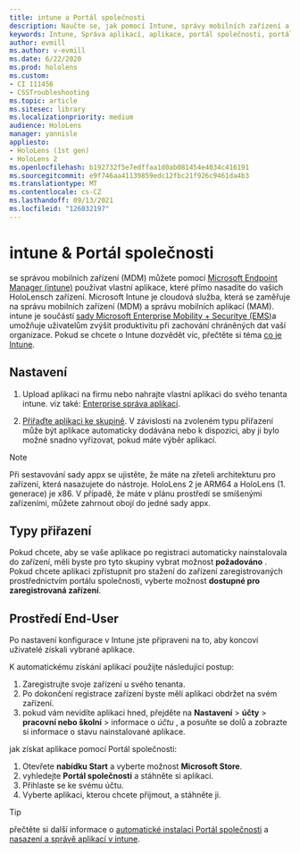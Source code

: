 ```yaml
---
title: intune a Portál společnosti
description: Naučte se, jak pomocí Intune, správy mobilních zařízení a portálu společnosti nastavit, přiřazovat a vytvářet příjemné uživatelské prostředí.
keywords: Intune, Správa aplikací, aplikace, portál společnosti, portál, HoloLens
author: evmill
ms.author: v-evmill
ms.date: 6/22/2020
ms.prod: hololens
ms.custom:
- CI 111456
- CSSTroubleshooting
ms.topic: article
ms.sitesec: library
ms.localizationpriority: medium
audience: HoloLens
manager: yannisle
appliesto:
- HoloLens (1st gen)
- HoloLens 2
ms.openlocfilehash: b192732f5e7edffaa1d0ab081454e4034c416191
ms.sourcegitcommit: e9f746aa41139859edc12fbc21f926c9461da4b3
ms.translationtype: MT
ms.contentlocale: cs-CZ
ms.lasthandoff: 09/13/2021
ms.locfileid: "126032197"
---
```

# <a name="intune--company-portal"></a>intune & Portál společnosti

se správou mobilních zařízení (MDM) můžete pomocí [Microsoft Endpoint Manager (intune)](/intune/windows-holographic-for-business) používat vlastní aplikace, které přímo nasadíte do vašich HoloLensch zařízení. Microsoft Intune je cloudová služba, která se zaměřuje na správu mobilních zařízení (MDM) a správu mobilních aplikací (MAM). intune je součástí [sady Microsoft Enterprise Mobility + Securitye (EMS)](https://www.microsoft.com/microsoft-365/enterprise-mobility-security)a umožňuje uživatelům zvýšit produktivitu při zachování chráněných dat vaší organizace. Pokud se chcete o Intune dozvědět víc, přečtěte si téma [co je Intune](/mem/intune/fundamentals/what-is-intune).

## <a name="setup"></a>Nastavení

1. Upload aplikaci na firmu nebo nahrajte vlastní aplikaci do svého tenanta intune. viz také: [Enterprise správa aplikací](/windows/client-management/mdm/enterprise-app-management).

2. [Přiřaďte aplikaci ke skupině](/mem/intune/apps/apps-deploy). V závislosti na zvoleném typu přiřazení může být aplikace automaticky dodávána nebo k dispozici, aby ji bylo možné snadno vyřizovat, pokud máte výběr aplikací.

> [!NOTE]
> Při sestavování sady appx se ujistěte, že máte na zřeteli architekturu pro zařízení, která nasazujete do nástroje. HoloLens 2 je ARM64 a HoloLens (1. generace) je x86. V případě, že máte v plánu prostředí se smíšenými zařízeními, můžete zahrnout obojí do jedné sady appx.

## <a name="assignment-types"></a>Typy přiřazení

Pokud chcete, aby se vaše aplikace po registraci automaticky nainstalovala do zařízení, měli byste pro tyto skupiny vybrat možnost **požadováno** .
Pokud chcete aplikaci zpřístupnit pro stažení do zařízení zaregistrovaných prostřednictvím portálu společnosti, vyberte možnost **dostupné pro zaregistrovaná zařízení**.

## <a name="end-user-experience"></a>Prostředí End-User

Po nastavení konfigurace v Intune jste připraveni na to, aby koncoví uživatelé získali vybrané aplikace.

K automatickému získání aplikací použijte následující postup:

1. Zaregistrujte svoje zařízení u svého tenanta.
2. Po dokončení registrace zařízení byste měli aplikaci obdržet na svém zařízení.
3. pokud vám nevidíte aplikaci hned, přejděte na **Nastavení**  >  **účty**  >  **pracovní nebo školní**  >  informace o *účtu* , a posuňte se dolů a zobrazte si informace o stavu nainstalované aplikace.

jak získat aplikace pomocí Portál společnosti:

1. Otevřete **nabídku Start** a vyberte možnost **Microsoft Store**.
2. vyhledejte **Portál společnosti** a stáhněte si aplikaci.
3. Přihlaste se ke svému účtu.
4. Vyberte aplikaci, kterou chcete přijmout, a stáhněte ji.

> [!Tip]
> přečtěte si další informace o [automatické instalaci Portál společnosti](/mem/intune/apps/company-portal-app) a [nasazení a správě aplikací v intune](/mem/intune/fundamentals/windows-holographic-for-business#deploy-and-manage-apps).
